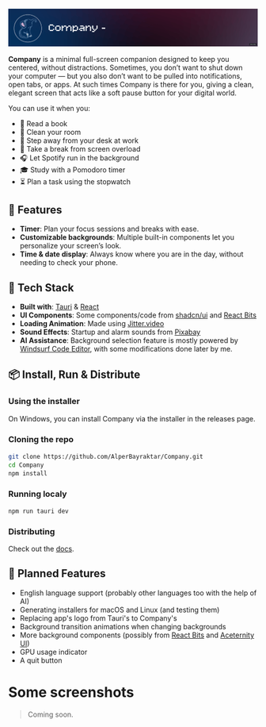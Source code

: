 ![til](./readme-gif.gif)

**Company** is a minimal full-screen companion designed to keep you centered, without distractions. Sometimes, you don’t want to shut down your computer — but you also don’t want to be pulled into notifications, open tabs, or apps. At such times Company is there for you, giving a clean, elegant screen that acts like a soft pause button for your digital world.

You can use it when you:

- 📖 Read a book
- 🧹 Clean your room
- 💼 Step away from your desk at work
- 🧘 Take a break from screen overload
- 🎧 Let Spotify run in the background
- 🎓 Study with a Pomodoro timer
- ⏳ Plan a task using the stopwatch

## 🧩 Features

- **Timer**: Plan your focus sessions and breaks with ease.
- **Customizable backgrounds**: Multiple built-in components let you personalize your screen’s look.
- **Time & date display**: Always know where you are in the day, without needing to check your phone.

## 🚀 Tech Stack

- **Built with**: [Tauri](https://tauri.app) & [React](https://reactjs.org)
- **UI Components**: Some components/code from [shadcn/ui](https://ui.shadcn.com) and [React Bits](https://reactbits.dev/)
- **Loading Animation**: Made using [Jitter.video](https://www.jitter.video)
- **Sound Effects**: Startup and alarm sounds from [Pixabay](https://pixabay.com/sound-effects)
- **AI Assistance**: Background selection feature is mostly powered by [Windsurf Code Editor](https://windsurf.com/), with some modifications done later by me.

## 📦 Install, Run & Distribute

### Using the installer

On Windows, you can install Company via the installer in the releases page.

### Cloning the repo

```bash
git clone https://github.com/AlperBayraktar/Company.git
cd Company
npm install
```

### Running localy

```bash
npm run tauri dev
```

### Distributing

Check out the [docs](https://v2.tauri.app/distribute/).

## 🧪 Planned Features

- English language support (probably other languages too with the help of AI)
- Generating installers for macOS and Linux (and testing them)
- Replacing app's logo from Tauri's to Company's
- Background transition animations when changing backgrounds
- More background components (possibly from [React Bits](https://reactbits.dev/) and [Aceternity UI](https://ui.aceternity.com/))
- GPU usage indicator
- A quit button

# Some screenshots

> Coming soon.
